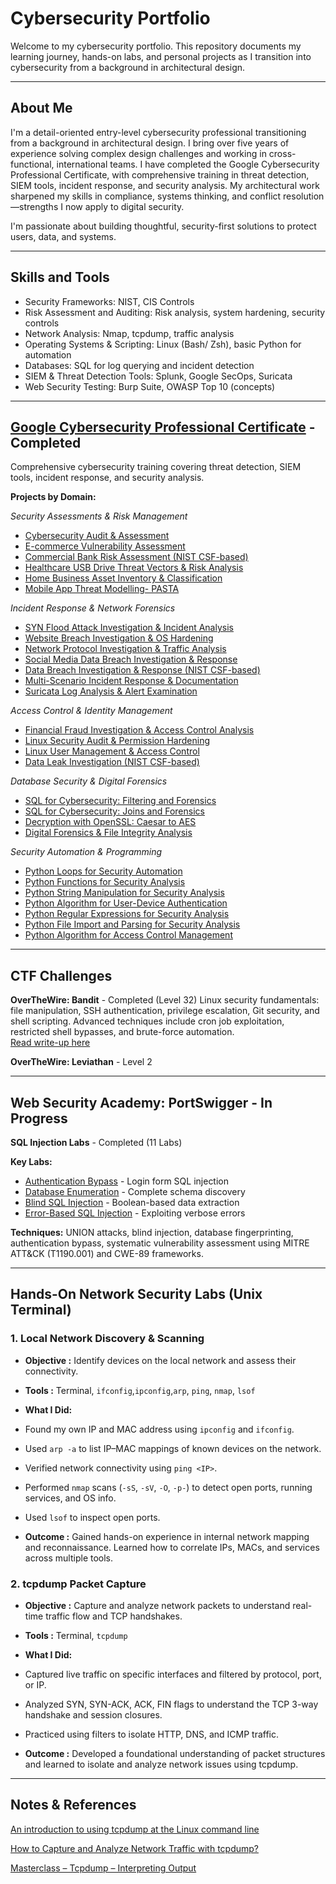 # Cybersecurity Portfolio

Welcome to my cybersecurity portfolio. This repository documents my learning journey, hands-on labs, and personal projects as I transition into cybersecurity from a background in architectural design.

---

## About Me

I'm a detail-oriented entry-level cybersecurity professional transitioning from a background in architectural design. I bring over five years of experience solving complex design challenges and working in cross-functional, international teams. I have completed the Google Cybersecurity Professional Certificate, with comprehensive training in threat detection, SIEM tools, incident response, and security analysis. My architectural work sharpened my skills in compliance, systems thinking, and conflict resolution—strengths I now apply to digital security.

I'm passionate about building thoughtful, security-first solutions to protect users, data, and systems.

---

## Skills and Tools
- Security Frameworks: NIST, CIS Controls  
- Risk Assessment and Auditing: Risk analysis, system hardening, security controls
- Network Analysis: Nmap, tcpdump, traffic analysis  
- Operating Systems & Scripting: Linux (Bash/ Zsh), basic Python for automation
- Databases: SQL for log querying and incident detection
- SIEM & Threat Detection Tools: Splunk, Google SecOps, Suricata
- Web Security Testing: Burp Suite, OWASP Top 10 (concepts)

---

## [Google Cybersecurity Professional Certificate](https://www.coursera.org/professional-certificates/google-cybersecurity) - Completed

Comprehensive cybersecurity training covering threat detection, SIEM tools, incident response, and security analysis.

**Projects by Domain:**

*Security Assessments & Risk Management*
- [Cybersecurity Audit & Assessment](/Projects-Google-cybersecurity-professional-certificate/01-cybersecurity-audit.md)
- [E-commerce Vulnerability Assessment](/Projects-Google-cybersecurity-professional-certificate/17-vulnerability-assessement.md)
- [Commercial Bank Risk Assessment (NIST CSF-based)](/Projects-Google-cybersecurity-professional-certificate/12-nist-csf-risk-assessment.md)
- [Healthcare USB Drive Threat Vectors & Risk Analysis](/Projects-Google-cybersecurity-professional-certificate/18-usb-threat-vectors-risk-analysis.md)
- [Home Business Asset Inventory & Classification](/Projects-Google-cybersecurity-professional-certificate/11-asset-management.md)
- [Mobile App Threat Modelling- PASTA](/Projects-Google-cybersecurity-professional-certificate/19-threat-modelling-PASTA.md)

*Incident Response & Network Forensics*
- [SYN Flood Attack Investigation & Incident Analysis](/Projects-Google-cybersecurity-professional-certificate/03-syn-flood-incident-report.md)
- [Website Breach Investigation & OS Hardening](/Projects-Google-cybersecurity-professional-certificate/04-os-hardening-brute-force.md)
- [Network Protocol Investigation & Traffic Analysis](/Projects-Google-cybersecurity-professional-certificate/02-dns-icmp-traffic-analysis.md)
- [Social Media Data Breach Investigation & Response](/Projects-Google-cybersecurity-professional-certificate/05-incident-response-network-hardening.md)
- [Data Breach Investigation & Response (NIST CSF-based)](/Projects-Google-cybersecurity-professional-certificate/06-nist-csf-incident-report.md)
- [Multi-Scenario Incident Response & Documentation](/Projects-Google-cybersecurity-professional-certificate/20-incident-response.md)
- [Suricata Log Analysis & Alert Examination](/Projects-Google-cybersecurity-professional-certificate/21-suricata-alert-analysis.md)

*Access Control & Identity Management*
- [Financial Fraud Investigation & Access Control Analysis](/Projects-Google-cybersecurity-professional-certificate/16-AAA-small-business.md)
- [Linux Security Audit & Permission Hardening](/Projects-Google-cybersecurity-professional-certificate/07-linux-authorization-permission-hardening.md)
- [Linux User Management & Access Control](/Projects-Google-cybersecurity-professional-certificate/08-linux-user-management-access-control.md)
- [Data Leak Investigation (NIST CSF-based)](/Projects-Google-cybersecurity-professional-certificate/13-nist-csf-data-handling.md)

*Database Security & Digital Forensics*
- [SQL for Cybersecurity: Filtering and Forensics](/Projects-Google-cybersecurity-professional-certificate/09-sql-filtering.md)
- [SQL for Cybersecurity: Joins and Forensics](/Projects-Google-cybersecurity-professional-certificate/10-sql-joins.md)
- [Decryption with OpenSSL: Caesar to AES](/Projects-Google-cybersecurity-professional-certificate/14-decryption-cipher.md)
- [Digital Forensics & File Integrity Analysis](/Projects-Google-cybersecurity-professional-certificate/15-hash-detect-tampering.md)

*Security Automation & Programming*
- [Python Loops for Security Automation](/Projects-Google-cybersecurity-professional-certificate/22-python-loops.md)
- [Python Functions for Security Analysis](/Projects-Google-cybersecurity-professional-certificate/23-python-function.md)
- [Python String Manipulation for Security Analysis](/Projects-Google-cybersecurity-professional-certificate/24-python-strings.md)
- [Python Algorithm for User-Device Authentication](/Projects-Google-cybersecurity-professional-certificate/25-python-algorithm.md)
- [Python Regular Expressions for Security Analysis](/Projects-Google-cybersecurity-professional-certificate/26-python-regular-expressions.md)
- [Python File Import and Parsing for Security Analysis](/Projects-Google-cybersecurity-professional-certificate/27-python-import-parse-files.md)
- [Python Algorithm for Access Control Management](/Projects-Google-cybersecurity-professional-certificate/28-python-algorithm2.md)

---

## CTF Challenges

**OverTheWire: Bandit** - Completed (Level 32)
Linux security fundamentals: file manipulation, SSH authentication, privilege escalation, Git security, and shell scripting. Advanced techniques include cron job exploitation, restricted shell bypasses, and brute-force automation.  
[Read write-up here](/ctf-overthewire-bandit.md)

**OverTheWire: Leviathan** - Level 2

---

## Web Security Academy: PortSwigger - In Progress

**SQL Injection Labs** - Completed (11 Labs)

**Key Labs:**
- [Authentication Bypass](/PortSwigger-web-security-academy/SQL-injection/02-sqli-login-bypass.md) - Login form SQL injection
- [Database Enumeration](/PortSwigger-web-security-academy/SQL-injection/08-sqli-list-contents.md) - Complete schema discovery
- [Blind SQL Injection](/PortSwigger-web-security-academy/SQL-injection/09-blind-sqli-conditional-responses.md) - Boolean-based data extraction
- [Error-Based SQL Injection](/PortSwigger-web-security-academy/SQL-injection/11-visible-error-based-sqli.md) - Exploiting verbose errors

**Techniques:** UNION attacks, blind injection, database fingerprinting, authentication bypass, systematic vulnerability assessment using MITRE ATT&CK (T1190.001) and CWE-89 frameworks.

---

## Hands-On Network Security Labs (Unix Terminal)
### 1. Local Network Discovery & Scanning

- __Objective :__ Identify devices on the local network and assess their connectivity.

- __Tools :__ Terminal, `ifconfig`,`ipconfig`,`arp`, `ping`, `nmap`, `lsof`

- __What I Did:__
* Found my own IP and MAC address using `ipconfig` and `ifconfig`.

* Used `arp -a` to list IP–MAC mappings of known devices on the network.

* Verified network connectivity using `ping <IP>`.

* Performed `nmap` scans (`-sS`, `-sV`, `-O`, `-p-`) to detect open ports, running services, and OS info.

* Used `lsof` to inspect open ports.

- __Outcome :__ Gained hands-on experience in internal network mapping and reconnaissance. Learned how to correlate IPs, MACs, and services across multiple tools.

### 2. tcpdump Packet Capture

- __Objective :__ Capture and analyze network packets to understand real-time traffic flow and TCP handshakes.

- __Tools :__ Terminal, `tcpdump`

- __What I Did:__

* Captured live traffic on specific interfaces and filtered by protocol, port, or IP.

* Analyzed SYN, SYN-ACK, ACK, FIN flags to understand the TCP 3-way handshake and session closures.

* Practiced using filters to isolate HTTP, DNS, and ICMP traffic.

- __Outcome :__ Developed a foundational understanding of packet structures and learned to isolate and analyze network issues using tcpdump.

---

## Notes & References
[An introduction to using tcpdump at the Linux command line](https://opensource.com/article/18/10/introduction-tcpdump)

[How to Capture and Analyze Network Traffic with tcpdump?](https://geekflare.com/cloud/tcpdump-examples/)

[Masterclass – Tcpdump – Interpreting Output](https://packetpushers.net/blog/masterclass-tcpdump-interpreting-output/)
